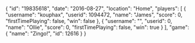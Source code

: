 {
  "id": "19835618",
  "date": "2016-08-27",
  "location": "Home",
  "players": [
    {
      "username": "kouphax",
      "userid": 1094472,
      "name": "James",
      "score": 0,
      "firstTimePlaying": false,
      "win": false
    },
    {
      "username": "",
      "userid": 0,
      "name": "Ollie",
      "score": 0,
      "firstTimePlaying": false,
      "win": true
    }
  ],
  "game": {
    "name": "Zingo!",
    "id": 12616
  }
}
